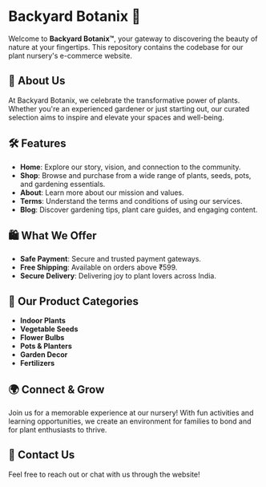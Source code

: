 # Backyard Botanix 🌿

Welcome to **Backyard Botanix™**, your gateway to discovering the beauty of nature at your fingertips. This repository contains the codebase for our plant nursery's e-commerce website.

## 🌱 About Us

At Backyard Botanix, we celebrate the transformative power of plants. Whether you're an experienced gardener or just starting out, our curated selection aims to inspire and elevate your spaces and well-being.

## 🛠️ Features

- **Home**: Explore our story, vision, and connection to the community.
- **Shop**: Browse and purchase from a wide range of plants, seeds, pots, and gardening essentials.
- **About**: Learn more about our mission and values.
- **Terms**: Understand the terms and conditions of using our services.
- **Blog**: Discover gardening tips, plant care guides, and engaging content.

## 🛍️ What We Offer

- **Safe Payment**: Secure and trusted payment gateways.
- **Free Shipping**: Available on orders above ₹599.
- **Secure Delivery**: Delivering joy to plant lovers across India.

## 🌸 Our Product Categories

- **Indoor Plants**
- **Vegetable Seeds**
- **Flower Bulbs**
- **Pots & Planters**
- **Garden Decor**
- **Fertilizers**

## 🌍 Connect & Grow

Join us for a memorable experience at our nursery! With fun activities and learning opportunities, we create an environment for families to bond and for plant enthusiasts to thrive.

## 🤝 Contact Us

Feel free to reach out or chat with us through the website!
